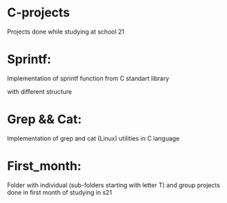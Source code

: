# C-projects
Projects done while studying at school 21

# Sprintf:
Implementation of sprintf function from C standart library

with different structure

# Grep && Cat:
Implementation of grep and cat (Linux) utilities in C language

# First_month:
Folder with individual (sub-folders starting with letter T) and group projects
done in first month of studying in s21

